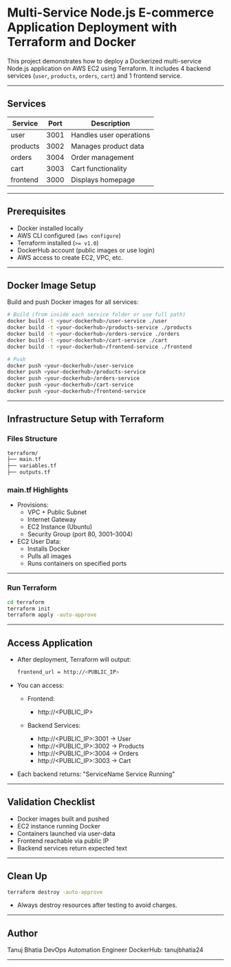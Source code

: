 # Multi-Service Node.js E-commerce Application Deployment with Terraform and Docker

This project demonstrates how to deploy a Dockerized multi-service Node.js application on AWS EC2 using Terraform. It includes 4 backend services (`user`, `products`, `orders`, `cart`) and 1 frontend service.

---

## Services

| Service   | Port   | Description             |
|-----------|--------|-------------------------|
| user      | 3001   | Handles user operations |
| products  | 3002   | Manages product data    |
| orders    | 3004   | Order management        |
| cart      | 3003   | Cart functionality      |
| frontend  | 3000   | Displays homepage       |

---

## Prerequisites

- Docker installed locally
- AWS CLI configured (`aws configure`)
- Terraform installed (`>= v1.0`)
- DockerHub account (public images or use login)
- AWS access to create EC2, VPC, etc.

---

## Docker Image Setup

Build and push Docker images for all services:

```bash
# Build (from inside each service folder or use full path)
docker build -t <your-dockerhub>/user-service ./user
docker build -t <your-dockerhub>/products-service ./products
docker build -t <your-dockerhub>/orders-service ./orders
docker build -t <your-dockerhub>/cart-service ./cart
docker build -t <your-dockerhub>/frontend-service ./frontend

# Push
docker push <your-dockerhub>/user-service
docker push <your-dockerhub>/products-service
docker push <your-dockerhub>/orders-service
docker push <your-dockerhub>/cart-service
docker push <your-dockerhub>/frontend-service
```
---

## Infrastructure Setup with Terraform

### Files Structure
```bash
terraform/
├── main.tf
├── variables.tf
├── outputs.tf
```

### main.tf Highlights
- Provisions:
  - VPC + Public Subnet
  - Internet Gateway
  - EC2 Instance (Ubuntu)
  - Security Group (port 80, 3001–3004)
- EC2 User Data:
  - Installs Docker
  - Pulls all images
  - Runs containers on specified ports

---
### Run Terraform
```bash
cd terraform
terraform init
terraform apply -auto-approve
```

---
## Access Application
- After deployment, Terraform will output:
  ```bash
  frontend_url = http://<PUBLIC_IP>
  ```
- You can access:
  - Frontend:
    - http://<PUBLIC_IP>
    
  - Backend Services:
    - http://<PUBLIC_IP>:3001 → User
    - http://<PUBLIC_IP>:3002 → Products
    - http://<PUBLIC_IP>:3004 → Orders
    - http://<PUBLIC_IP>:3003 → Cart

- Each backend returns: "ServiceName Service Running"

---

## Validation Checklist
- Docker images built and pushed
- EC2 instance running Docker
- Containers launched via user-data
- Frontend reachable via public IP
- Backend services return expected text

---
## Clean Up
```bash
terraform destroy -auto-approve
```
- Always destroy resources after testing to avoid charges.

---

## Author
Tanuj Bhatia
DevOps Automation Engineer
DockerHub: tanujbhatia24

---
